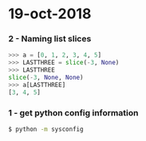 # 19-oct-2018

### 2 - Naming list slices

```python
>>> a = [0, 1, 2, 3, 4, 5]
>>> LASTTHREE = slice(-3, None)
>>> LASTTHREE
slice(-3, None, None)
>>> a[LASTTHREE]
[3, 4, 5]
```

### 1 - get python config information

```bash
$ python -m sysconfig
```
